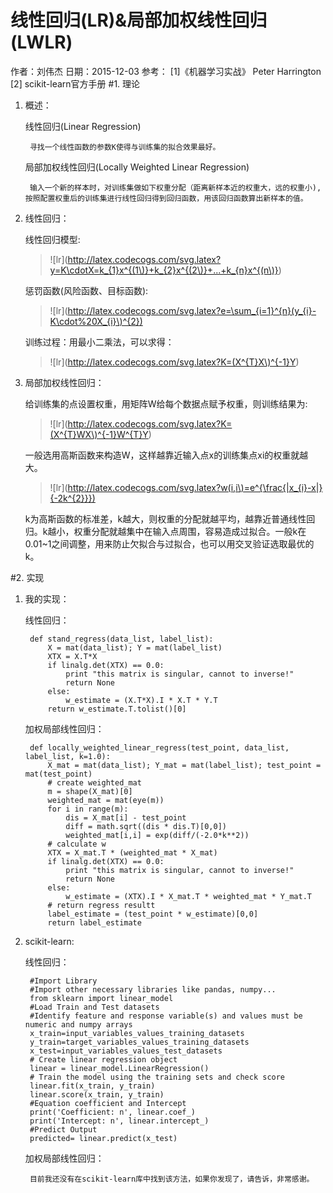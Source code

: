 线性回归(LR)&局部加权线性回归(LWLR)
===
作者：刘伟杰 日期：2015-12-03
参考：
    [1]《机器学习实战》 Peter Harrington  
    [2] scikit-learn官方手册
#1. 理论

1. 概述：

    线性回归(Linear Regression)

        寻找一个线性函数的参数K使得与训练集的拟合效果最好。

    局部加权线性回归(Locally Weighted Linear Regression)

        输入一个新的样本时，对训练集做如下权重分配（距离新样本近的权重大，远的权重小), 按照配置权重后的训练集进行线性回归得到回归函数，用该回归函数算出新样本的值。

2. 线性回归：

    线性回归模型:

    >![lr](http://latex.codecogs.com/svg.latex?y=K\cdotX=k_{1}x^{(1\)}+k_{2}x^{(2\)}+...+k_{n}x^{(n\)})

    惩罚函数(风险函数、目标函数):

    >![lr](http://latex.codecogs.com/svg.latex?e=\sum_{i=1}^{n}(y_{i}-K\cdot%20X_{i}\)^{2})

    训练过程：用最小二乘法，可以求得：

    >![lr](http://latex.codecogs.com/svg.latex?K=(X^{T}X\)^{-1}Y)

3. 局部加权线性回归：

    给训练集的点设置权重，用矩阵W给每个数据点赋予权重，则训练结果为:

    >![lr](http://latex.codecogs.com/svg.latex?K=(X^{T}WX\)^{-1}W^{T}Y)

    一般选用高斯函数来构造W，这样越靠近输入点x的训练集点xi的权重就越大。

    >![lr](http://latex.codecogs.com/svg.latex?w(i,i\)=e^{\frac{|x_{i}-x|}{-2k^{2}}})

    k为高斯函数的标准差，k越大，则权重的分配就越平均，越靠近普通线性回归。k越小，权重分配就越集中在输入点周围，容易造成过拟合。一般k在0.01~1之间调整，用来防止欠拟合与过拟合，也可以用交叉验证选取最优的k。

#2. 实现

1. 我的实现：

    线性回归：

        def stand_regress(data_list, label_list):
            X = mat(data_list); Y = mat(label_list)
            XTX = X.T*X
            if linalg.det(XTX) == 0.0:
                print "this matrix is singular, cannot to inverse!"
                return None
            else:
                w_estimate = (X.T*X).I * X.T * Y.T
            return w_estimate.T.tolist()[0]

    加权局部线性回归：

        def locally_weighted_linear_regress(test_point, data_list, label_list, k=1.0):
            X_mat = mat(data_list); Y_mat = mat(label_list); test_point = mat(test_point)
            # create weighted_mat
            m = shape(X_mat)[0]
            weighted_mat = mat(eye(m))
            for i in range(m):
                dis = X_mat[i] - test_point
                diff = math.sqrt((dis * dis.T)[0,0])
                weighted_mat[i,i] = exp(diff/(-2.0*k**2))
            # calculate w
            XTX = X_mat.T * (weighted_mat * X_mat)
            if linalg.det(XTX) == 0.0:
                print "this matrix is singular, cannot to inverse!"
                return None
            else:
                w_estimate = (XTX).I * X_mat.T * weighted_mat * Y_mat.T
            # return regress resultt
            label_estimate = (test_point * w_estimate)[0,0]
            return label_estimate

2. scikit-learn:

    线性回归：

        #Import Library
        #Import other necessary libraries like pandas, numpy...
        from sklearn import linear_model
        #Load Train and Test datasets
        #Identify feature and response variable(s) and values must be numeric and numpy arrays
        x_train=input_variables_values_training_datasets
        y_train=target_variables_values_training_datasets
        x_test=input_variables_values_test_datasets
        # Create linear regression object
        linear = linear_model.LinearRegression()
        # Train the model using the training sets and check score
        linear.fit(x_train, y_train)
        linear.score(x_train, y_train)
        #Equation coefficient and Intercept
        print('Coefficient: n', linear.coef_)
        print('Intercept: n', linear.intercept_)
        #Predict Output
        predicted= linear.predict(x_test)

    加权局部线性回归：

        目前我还没有在scikit-learn库中找到该方法，如果你发现了，请告诉，非常感谢。




